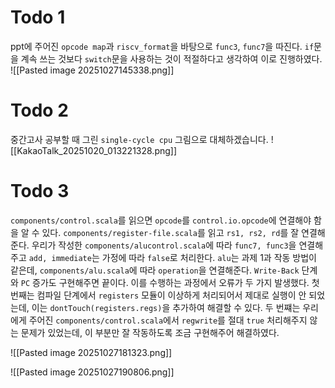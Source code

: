 # Todo 1

ppt에 주어진 `opcode map`과 `riscv_format`을 바탕으로 `func3`, `func7`을 따진다. `if`문을 계속 쓰는 것보다 `switch`문을 사용하는 것이 적절하다고 생각하여 이로 진행하였다.
![[Pasted image 20251027145338.png]]

# Todo 2

중간고사 공부할 때 그린 `single-cycle cpu` 그림으로 대체하겠습니다.
![[KakaoTalk_20251020_013221328.png]]

# Todo 3

`components/control.scala`를 읽으면 `opcode`를 `control.io.opcode`에 연결해야 함을 알 수 있다. `components/register-file.scala`를 읽고 `rs1, rs2, rd`를 잘 연결해준다. 우리가 작성한 `components/alucontrol.scala`에 따라 `func7, func3`을 연결해주고 `add, immediate`는 가정에 따라 `false`로 처리한다. `alu`는 과제 1과 작동 방법이 같은데, `components/alu.scala`에 따라 `operation`을 연결해준다. `Write-Back` 단계와 `PC` 증가도 구현해주면 끝이다.
이를 수행하는 과정에서 오류가 두 가지 발생했다. 첫 번째는 컴파일 단계에서 `registers` 모듈이 이상하게 처리되어서 제대로 실행이 안 되었는데, 이는 `dontTouch(registers.regs)`을 추가하여 해결할 수 있다. 두 번쨰는 우리에게 주어진 `components/control.scala`에서 `regwrite`를 절대 `true` 처리해주지 않는 문제가 있었는데, 이 부분만 잘 작동하도록 조금 구현해주어 해결하였다.

![[Pasted image 20251027181323.png]]

![[Pasted image 20251027190806.png]]